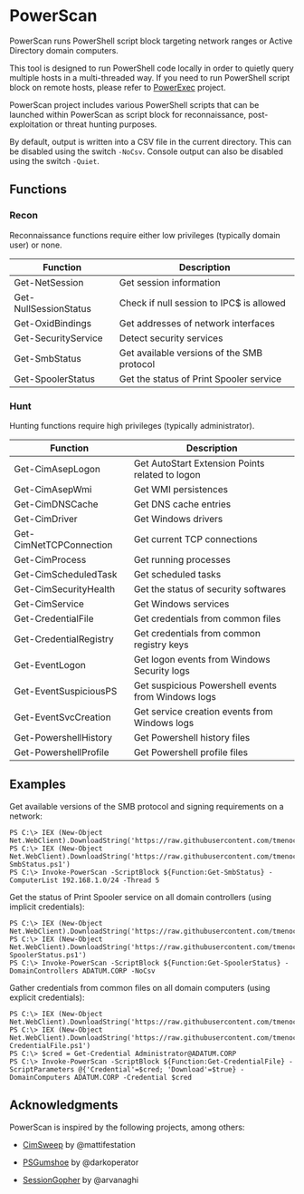 # PowerScan

PowerScan runs PowerShell script block targeting network ranges or Active Directory domain computers.

This tool is designed to run PowerShell code locally in order to quietly query multiple hosts in a multi-threaded way.
If you need to run PowerShell script block on remote hosts, please refer to [PowerExec](https://github.com/tmenochet/PowerExec) project.

PowerScan project includes various PowerShell scripts that can be launched within PowerScan as script block for reconnaissance, post-exploitation or threat hunting purposes.

By default, output is written into a CSV file in the current directory. This can be disabled using the switch `-NoCsv`.
Console output can also be disabled using the switch `-Quiet`.


## Functions

### Recon

Reconnaissance functions require either low privileges (typically domain user) or none.

| Function              | Description                                |
| --------------------- | ------------------------------------------ |
| Get-NetSession        | Get session information                    |
| Get-NullSessionStatus | Check if null session to IPC$ is allowed   |
| Get-OxidBindings      | Get addresses of network interfaces        |
| Get-SecurityService   | Detect security services                   |
| Get-SmbStatus         | Get available versions of the SMB protocol |
| Get-SpoolerStatus     | Get the status of Print Spooler service    |


### Hunt

Hunting functions require high privileges (typically administrator).


| Function                | Description                                        |
| ----------------------- | -------------------------------------------------- |
| Get-CimAsepLogon        | Get AutoStart Extension Points related to logon    |
| Get-CimAsepWmi          | Get WMI persistences                               |
| Get-CimDNSCache         | Get DNS cache entries                              |
| Get-CimDriver           | Get Windows drivers                                |
| Get-CimNetTCPConnection | Get current TCP connections                        |
| Get-CimProcess          | Get running processes                              |
| Get-CimScheduledTask    | Get scheduled tasks                                |
| Get-CimSecurityHealth   | Get the status of security softwares               |
| Get-CimService          | Get Windows services                               |
| Get-CredentialFile      | Get credentials from common files                  |
| Get-CredentialRegistry  | Get credentials from common registry keys          |
| Get-EventLogon          | Get logon events from Windows Security logs        |
| Get-EventSuspiciousPS   | Get suspicious Powershell events from Windows logs |
| Get-EventSvcCreation    | Get service creation events from Windows logs      |
| Get-PowershellHistory   | Get Powershell history files                       |
| Get-PowershellProfile   | Get Powershell profile files                       |


## Examples

Get available versions of the SMB protocol and signing requirements on a network:

```
PS C:\> IEX (New-Object Net.WebClient).DownloadString('https://raw.githubusercontent.com/tmenochet/PowerScan/master/PowerScan.ps1')
PS C:\> IEX (New-Object Net.WebClient).DownloadString('https://raw.githubusercontent.com/tmenochet/PowerScan/master/Recon/Get-SmbStatus.ps1')
PS C:\> Invoke-PowerScan -ScriptBlock ${Function:Get-SmbStatus} -ComputerList 192.168.1.0/24 -Thread 5
```


Get the status of Print Spooler service on all domain controllers (using implicit credentials):

```
PS C:\> IEX (New-Object Net.WebClient).DownloadString('https://raw.githubusercontent.com/tmenochet/PowerScan/master/PowerScan.ps1')
PS C:\> IEX (New-Object Net.WebClient).DownloadString('https://raw.githubusercontent.com/tmenochet/PowerScan/master/Recon/Get-SpoolerStatus.ps1')
PS C:\> Invoke-PowerScan -ScriptBlock ${Function:Get-SpoolerStatus} -DomainControllers ADATUM.CORP -NoCsv
```


Gather credentials from common files on all domain computers (using explicit credentials):

```
PS C:\> IEX (New-Object Net.WebClient).DownloadString('https://raw.githubusercontent.com/tmenochet/PowerScan/master/PowerScan.ps1')
PS C:\> IEX (New-Object Net.WebClient).DownloadString('https://raw.githubusercontent.com/tmenochet/PowerScan/master/Hunt/Get-CredentialFile.ps1')
PS C:\> $cred = Get-Credential Administrator@ADATUM.CORP
PS C:\> Invoke-PowerScan -ScriptBlock ${Function:Get-CredentialFile} -ScriptParameters @{'Credential'=$cred; 'Download'=$true} -DomainComputers ADATUM.CORP -Credential $cred
```


## Acknowledgments

PowerScan is inspired by the following projects, among others:

  * [CimSweep](https://github.com/PowerShellMafia/CimSweep) by @mattifestation

  * [PSGumshoe](https://github.com/PSGumshoe) by @darkoperator

  * [SessionGopher](https://github.com/Arvanaghi/SessionGopher) by @arvanaghi
